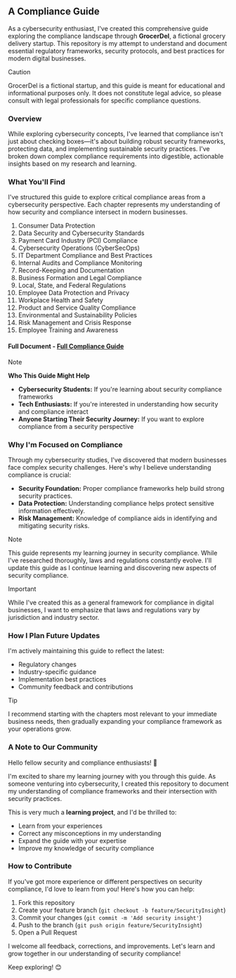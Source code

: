 ## A Compliance Guide

As a cybersecurity enthusiast, I've created this comprehensive guide exploring the compliance landscape through **GrocerDel**, a fictional grocery delivery startup. This repository is my attempt to understand and document essential regulatory frameworks, security protocols, and best practices for modern digital businesses.

> [!CAUTION]
> GrocerDel is a fictional startup, and this guide is meant for educational and informational purposes only. It does not constitute legal advice, so please consult with legal professionals for specific compliance questions.

### Overview

While exploring cybersecurity concepts, I've learned that compliance isn't just about checking boxes—it's about building robust security frameworks, protecting data, and implementing sustainable security practices. I've broken down complex compliance requirements into digestible, actionable insights based on my research and learning.

### What You'll Find

I've structured this guide to explore critical compliance areas from a cybersecurity perspective. Each chapter represents my understanding of how security and compliance intersect in modern businesses.

1. Consumer Data Protection
2. Data Security and Cybersecurity Standards
3. Payment Card Industry (PCI) Compliance
4. Cybersecurity Operations (CyberSecOps)
5. IT Department Compliance and Best Practices
6. Internal Audits and Compliance Monitoring
7. Record-Keeping and Documentation
8. Business Formation and Legal Compliance
9. Local, State, and Federal Regulations
10. Employee Data Protection and Privacy
11. Workplace Health and Safety
12. Product and Service Quality Compliance
13. Environmental and Sustainability Policies
14. Risk Management and Crisis Response
15. Employee Training and Awareness

#### Full Document - [Full Compliance Guide](https://github.com/iamrahulreddy/Compliance_Guide_For_Fictional_Startup/blob/1558184c301b8492f9958012fd26ec1c0375ff77/Compliance%20Guide%20For%20Fictional%20Startup%20GrocerDel.pdf)

> [!NOTE]
> **Who This Guide Might Help**
> * **Cybersecurity Students:** If you're learning about security compliance frameworks
> * **Tech Enthusiasts:** If you're interested in understanding how security and compliance interact
> * **Anyone Starting Their Security Journey:** If you want to explore compliance from a security perspective

### Why I'm Focused on Compliance

Through my cybersecurity studies, I've discovered that modern businesses face complex security challenges. Here's why I believe understanding compliance is crucial:

* **Security Foundation:** Proper compliance frameworks help build strong security practices.
* **Data Protection:** Understanding compliance helps protect sensitive information effectively.
* **Risk Management:** Knowledge of compliance aids in identifying and mitigating security risks.

> [!NOTE]
> This guide represents my learning journey in security compliance. While I've researched thoroughly, laws and regulations constantly evolve. I'll update this guide as I continue learning and discovering new aspects of security compliance.

> [!IMPORTANT]
> While I've created this as a general framework for compliance in digital businesses, I want to emphasize that laws and regulations vary by jurisdiction and industry sector.

### How I Plan Future Updates

I'm actively maintaining this guide to reflect the latest:
- Regulatory changes
- Industry-specific guidance
- Implementation best practices
- Community feedback and contributions

> [!TIP]
> I recommend starting with the chapters most relevant to your immediate business needs, then gradually expanding your compliance framework as your operations grow.

### A Note to Our Community

Hello fellow security and compliance enthusiasts! 👋

I'm excited to share my learning journey with you through this guide. As someone venturing into cybersecurity, I created this repository to document my understanding of compliance frameworks and their intersection with security practices.

This is very much a **learning project**, and I'd be thrilled to:
- Learn from your experiences
- Correct any misconceptions in my understanding
- Expand the guide with your expertise
- Improve my knowledge of security compliance

### How to Contribute

If you've got more experience or different perspectives on security compliance, I'd love to learn from you! Here's how you can help:

1. Fork this repository
2. Create your feature branch (`git checkout -b feature/SecurityInsight`)
3. Commit your changes (`git commit -m 'Add security insight'`)
4. Push to the branch (`git push origin feature/SecurityInsight`)
5. Open a Pull Request

I welcome all feedback, corrections, and improvements. Let's learn and grow together in our understanding of security compliance!

Keep exploring! 😊
